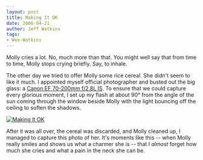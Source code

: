 ```yaml
---
layout: post
title: Making It OK
date: 2006-04-21
author: Jeff Watkins
tags:
- Wee-Watkins
---
```


Molly cries a lot. No, much more than that. You might well say that from time to time, Molly stops crying briefly. Say, to inhale.

The other day we tried to offer Molly some rice cereal. She didn't seem to like it much. I appointed myself official photographer and busted out the big glass: a [Canon EF 70-200mm f/2.8L IS](http://consumer.usa.canon.com/ir/controller?act=ModelDetailAct&fcategoryid=150&modelid=7469 "A remnant of my high-flying single days"). To ensure that we could capture every glorious moment, I set up my flash at about 90&deg; from the angle of the sun coming through the window beside Molly with the light bouncing off the ceiling to soften the shadows.

<div class="figure"><a href="http://www.flickr.com/photo.gne?id=132592058"><img class="photo" src="http://static.flickr.com/49/132592058_c83f71898d.jpg" alt="Making It OK" border="0"></a> </div>

After it was all over, the cereal was discarded, and Molly cleaned up, I managed to capture this photo of her. It's moments like this -- when Molly really smiles and shows us what a charmer she is -- that I *almost* forget how much she cries and what a pain in the neck she can be.